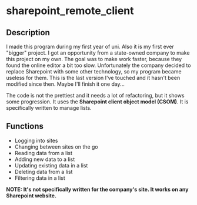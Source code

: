 # sharepoint_remote_client

## Description

I made this program during my first year of uni. Also it is my first ever "bigger" project.
I got an opportunity from a state-owned company to make this project on my own. The goal was to make work faster, because they found the online editor a bit too slow.
Unfortunately the company decided to replace Sharepoint with some other technology, so my program became useless for them.
This is the last version I've touched and it hasn't been modified since then.
Maybe I'll finish it one day...

The code is not the prettiest and it needs a lot of refactoring, but it shows some progression.
It uses the **Sharepoint client object model (CSOM)**.
It is specifically written to manage lists.


## Functions
- Logging into sites
- Changing between sites on the go
- Reading data from a list
- Adding new data to a list
- Updating existing data in a list
- Deleting data from a list
- Filtering data in a list

**NOTE: It's not specifically written for the company's site. It works on any Sharepoint website.**
